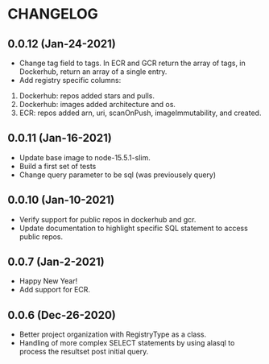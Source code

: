 # CHANGELOG

## 0.0.12 (Jan-24-2021)
* Change tag field to tags. In ECR and GCR return the array of tags, in Dockerhub, return an array of a single entry. 
* Add registry specific columns:
1. Dockerhub: repos added stars and pulls.
1. Dockerhub: images added architecture and os.
1. ECR: repos added arn, uri, scanOnPush, imageImmutability, and created.

## 0.0.11 (Jan-16-2021)
* Update base image to node-15.5.1-slim. 
* Build a first set of tests
* Change query parameter to be sql (was previousely query)

## 0.0.10 (Jan-10-2021)
* Verify support for public repos in dockerhub and gcr. 
* Update documentation to highlight specific SQL statement to access public repos. 

## 0.0.7 (Jan-2-2021)

* Happy New Year!
* Add support for ECR.

## 0.0.6 (Dec-26-2020)

* Better project organization with RegistryType as a class. 
* Handling of more complex SELECT statements by using alasql to process the resultset post initial query.


